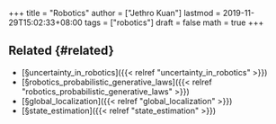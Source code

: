 +++
title = "Robotics"
author = ["Jethro Kuan"]
lastmod = 2019-11-29T15:02:33+08:00
tags = ["robotics"]
draft = false
math = true
+++

## Related {#related}

-   [§uncertainty\_in\_robotics]({{< relref "uncertainty_in_robotics" >}})
-   [§robotics\_probabilistic\_generative\_laws]({{< relref "robotics_probabilistic_generative_laws" >}})
-   [§global\_localization]({{< relref "global_localization" >}})
-   [§state\_estimation]({{< relref "state_estimation" >}})
